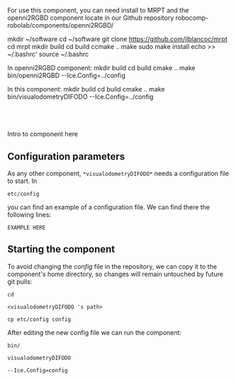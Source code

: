 For use this component, you can need install to MRPT and the openni2RGBD component locate in our Github repository robocomp-robolab/components/openni2RGBD/

mkdir ~/software
cd ~/software
git clone https://github.com/jlblancoc/mrpt
cd mrpt
mkdir build
cd build
ccmake ..
make
sudo make install
echo <path to MRPT> >> ~/.bashrc'
source ~/.bashrc

In openni2RGBD component:
mkdir build
cd build
cmake ..
make
bin/openni2RGBD --Ice.Config=../config


In this component:
mkdir build
cd build
cmake ..
make
bin/visualodometryDIFODO --Ice.Config=../config




```
```
#
``` visualodometryDIFODO
```
Intro to component here


## Configuration parameters
As any other component,
``` *visualodometryDIFODO* ```
needs a configuration file to start. In

    etc/config

you can find an example of a configuration file. We can find there the following lines:

    EXAMPLE HERE

    
## Starting the component
To avoid changing the *config* file in the repository, we can copy it to the component's home directory, so changes will remain untouched by future git pulls:

    cd

``` <visualodometryDIFODO 's path> ```

    cp etc/config config
    
After editing the new config file we can run the component:

    bin/

```visualodometryDIFODO ```

    --Ice.Config=config
